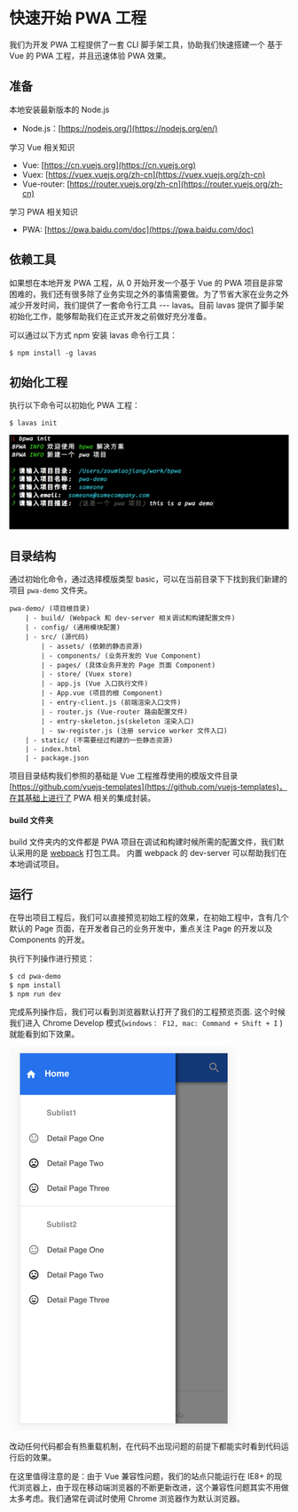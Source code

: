# 快速开始 PWA 工程

我们为开发 PWA 工程提供了一套 CLI 脚手架工具，协助我们快速搭建一个 基于 Vue 的 PWA 工程，并且迅速体验 PWA 效果。

## 准备

本地安装最新版本的 Node.js

- Node.js：[https://nodejs.org/](https://nodejs.org/en/)

学习 Vue 相关知识

- Vue: [https://cn.vuejs.org](https://cn.vuejs.org)
- Vuex: [https://vuex.vuejs.org/zh-cn](https://vuex.vuejs.org/zh-cn)
- Vue-router: [https://router.vuejs.org/zh-cn](https://router.vuejs.org/zh-cn)

学习 PWA 相关知识

- PWA: [https://pwa.baidu.com/doc](https://pwa.baidu.com/doc)


## 依赖工具

如果想在本地开发 PWA 工程，从 0 开始开发一个基于 Vue 的 PWA 项目是非常困难的，我们还有很多除了业务实现之外的事情需要做。为了节省大家在业务之外减少开发时间，我们提供了一套命令行工具 --- lavas。目前 lavas 提供了脚手架初始化工作，能够帮助我们在正式开发之前做好充分准备。

可以通过以下方式 npm 安装 lavas 命令行工具：

```npm
$ npm install -g lavas
```

## 初始化工程

执行以下命令可以初始化 PWA 工程：

```npm
$ lavas init
```

![cli init command](./images/cli-init.png)


## 目录结构

通过初始化命令，通过选择模版类型 basic，可以在当前目录下下找到我们新建的项目 `pwa-demo` 文件夹。

```
pwa-demo/ (项目根目录)
    | - build/ (Webpack 和 dev-server 相关调试和构建配置文件)
    | - config/ (通用模块配置)
    | - src/ (源代码)
        | - assets/ (依赖的静态资源)
        | - components/ (业务开发的 Vue Component)
        | - pages/ (具体业务开发的 Page 页面 Component)
        | - store/ (Vuex store)
        | - app.js (Vue 入口执行文件)
        | - App.vue (项目的根 Component)
        | - entry-client.js (前端渲染入口文件)
        | - router.js (Vue-router 路由配置文件)
        | - entry-skeleton.js(skeleton 渲染入口)
        | - sw-register.js (注册 service worker 文件入口)
    | - static/ (不需要经过构建的一些静态资源)
    | - index.html
    | - package.json

```

项目目录结构我们参照的基础是 Vue 工程推荐使用的模版文件目录 [https://github.com/vuejs-templates](https://github.com/vuejs-templates)，在其基础上进行了 PWA 相关的集成封装。

#### build 文件夹

build 文件夹内的文件都是 PWA 项目在调试和构建时候所需的配置文件，我们默认采用的是 [webpack](http://webpack.github.io) 打包工具。
内置 webpack 的 dev-server 可以帮助我们在本地调试项目。



## 运行

在导出项目工程后，我们可以直接预览初始工程的效果，在初始工程中，含有几个默认的 Page 页面，在开发者自己的业务开发中，重点关注 Page 的开发以及 Components 的开发。

执行下列操作进行预览：

```npm
$ cd pwa-demo
$ npm install
$ npm run dev
```


完成系列操作后，我们可以看到浏览器默认打开了我们的工程预览页面. 这个时候我们进入 Chrome Develop 模式(`windows： F12, mac: Command + Shift + I` ) 就能看到如下效果。

![project preview](./images/preview.png)

改动任何代码都会有热重载机制，在代码不出现问题的前提下都能实时看到代码运行后的效果。

在这里值得注意的是：由于 Vue 兼容性问题，我们的站点只能运行在 IE8+ 的现代浏览器上，由于现在移动端浏览器的不断更新改进，这个兼容性问题其实不用做太多考虑。我们通常在调试时使用 Chrome 浏览器作为默认浏览器。
